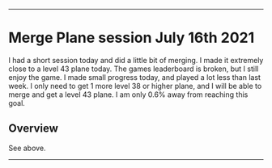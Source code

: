 
***

# Merge Plane session July 16th 2021

I had a short session today and did a little bit of merging. I made it extremely close to a level 43 plane today. The games leaderboard is broken, but I still enjoy the game. I made small progress today, and played a lot less than last week. I only need to get 1 more level 38 or higher plane, and I will be able to merge and get a level 43 plane. I am only 0.6% away from reaching this goal.

## Overview

See above.

***
